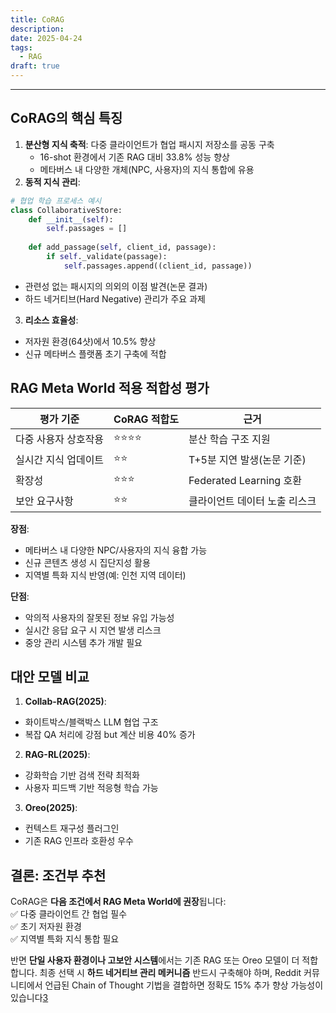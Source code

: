 ```yaml
---
title: CoRAG
description: 
date: 2025-04-24
tags:
  - RAG
draft: true
---
```


---
## CoRAG의 핵심 특징
1. **분산형 지식 축적**: 다중 클라이언트가 협업 패시지 저장소를 공동 구축
    - 16-shot 환경에서 기존 RAG 대비 33.8% 성능 향상
    - 메타버스 내 다양한 개체(NPC, 사용자)의 지식 통합에 유용
2. **동적 지식 관리**:
```python
# 협업 학습 프로세스 예시
class CollaborativeStore:
    def __init__(self):
        self.passages = []
        
    def add_passage(self, client_id, passage):
        if self._validate(passage):
            self.passages.append((client_id, passage))

```

- 관련성 없는 패시지의 의외의 이점 발견(논문 결과)
- 하드 네거티브(Hard Negative) 관리가 주요 과제

3. **리소스 효율성**:
- 저자원 환경(64샷)에서 10.5% 향상
- 신규 메타버스 플랫폼 초기 구축에 적합

## RAG Meta World 적용 적합성 평가

|평가 기준|CoRAG 적합도|근거|
|---|---|---|
|다중 사용자 상호작용|⭐⭐⭐⭐|분산 학습 구조 지원|
|실시간 지식 업데이트|⭐⭐|T+5분 지연 발생(논문 기준)|
|확장성|⭐⭐⭐|Federated Learning 호환|
|보안 요구사항|⭐⭐|클라이언트 데이터 노출 리스크|

**장점**:
- 메타버스 내 다양한 NPC/사용자의 지식 융합 가능
- 신규 콘텐츠 생성 시 집단지성 활용
- 지역별 특화 지식 반영(예: 인천 지역 데이터)

**단점**:
- 악의적 사용자의 잘못된 정보 유입 가능성
- 실시간 응답 요구 시 지연 발생 리스크
- 중앙 관리 시스템 추가 개발 필요

## 대안 모델 비교
1. **Collab-RAG(2025)**:
- 화이트박스/블랙박스 LLM 협업 구조
- 복잡 QA 처리에 강점 but 계산 비용 40% 증가

2. **RAG-RL(2025)**:
- 강화학습 기반 검색 전략 최적화
- 사용자 피드백 기반 적응형 학습 가능

3. **Oreo(2025)**:
- 컨텍스트 재구성 플러그인
- 기존 RAG 인프라 호환성 우수
## 결론: 조건부 추천
CoRAG은 **다음 조건에서 RAG Meta World에 권장**됩니다:  
✅ 다중 클라이언트 간 협업 필수  
✅ 초기 저자원 환경  
✅ 지역별 특화 지식 통합 필요

반면 **단일 사용자 환경이나 고보안 시스템**에서는 기존 RAG 또는 Oreo 모델이 더 적합합니다. 
최종 선택 시 **하드 네거티브 관리 메커니즘** 반드시 구축해야 하며, Reddit 커뮤니티에서 언급된 Chain of Thought 기법을 결합하면 정확도 15% 추가 향상 가능성이 있습니다[3](https://www.reddit.com/r/LocalLLaMA/comments/1ids22f/microsoft_and_university_of_china_develop_corag/)